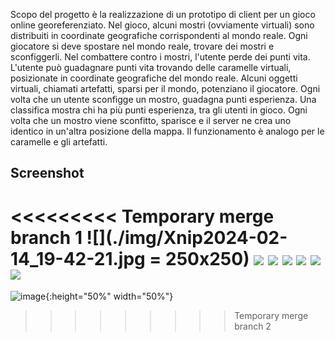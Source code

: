 Scopo del progetto è la realizzazione di un prototipo di client per un gioco online georeferenziato. Nel gioco, alcuni mostri (ovviamente virtuali) sono distribuiti in coordinate
geografiche corrispondenti al mondo reale. Ogni giocatore si deve spostare nel mondo reale, trovare dei mostri e sconfiggerli. Nel combattere contro i mostri, l'utente perde dei punti vita. L'utente può guadagnare punti vita trovando delle caramelle virtuali, posizionate in coordinate geografiche del mondo reale. Alcuni oggetti virtuali, chiamati artefatti, sparsi per il mondo, potenziano il giocatore. Ogni volta che un utente sconfigge un mostro, guadagna punti esperienza. Una classifica mostra chi ha più punti esperienza, tra gli utenti in gioco. Ogni volta che un mostro viene sconfitto, sparisce e il server ne crea uno identico in un'altra posizione della mappa. Il funzionamento è analogo per le caramelle e gli artefatti.

## Screenshot
<<<<<<<<< Temporary merge branch 1
![](./img/Xnip2024-02-14_19-42-21.jpg = 250x250)
![](./img/Xnip2024-02-14_19-43-21.jpg)
![](./img/Xnip2024-02-14_19-43-54.jpg)
![](./img/Xnip2024-02-14_19-44-58.jpg)
![](./img/Xnip2024-02-14_19-45-22.jpg)
![](./img/Xnip2024-02-14_19-45-39.jpg)
![](./img/Xnip2024-02-14_19-46-03.jpg)
=========
![image](./img/Xnip2024-02-14_19-43-21.jpg){:height="50%" width="50%"}
>>>>>>>>> Temporary merge branch 2
